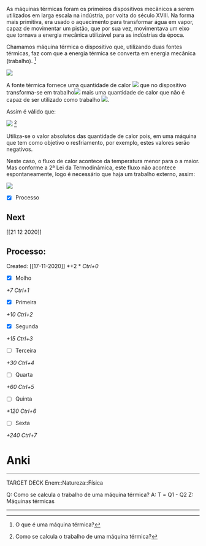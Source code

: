 As máquinas térmicas foram os primeiros dispositivos mecânicos a serem utilizados em larga escala na indústria, por volta do século XVIII. Na forma mais primitiva, era usado o aquecimento para transformar água em vapor, capaz de movimentar um pistão, que por sua vez, movimentava um eixo que tornava a energia mecânica utilizável para as indústrias da época.

Chamamos máquina térmica o dispositivo que, utilizando duas fontes térmicas, faz com que a energia térmica se converta em energia mecânica (trabalho). [^1]

[^1]: O que é uma máquina térmica?

![](https://www.sofisica.com.br/conteudos/Termologia/Termodinamica/figuras/2lt1.GIF)

A fonte térmica fornece uma quantidade de calor ![](https://www.sofisica.com.br/conteudos/Termologia/Termodinamica/figuras/2lt3.GIF) que no dispositivo transforma-se em trabalho![](https://www.sofisica.com.br/conteudos/Termologia/Termodinamica/figuras/2lt2.GIF) mais uma quantidade de calor que não é capaz de ser utilizado como trabalho ![](https://www.sofisica.com.br/conteudos/Termologia/Termodinamica/figuras/2lt4.GIF).

Assim é válido que:

![](https://www.sofisica.com.br/conteudos/Termologia/Termodinamica/2leidatermodinamica_clip_image002.gif) [^2]

[^2]: Como se calcula o trabalho de uma máquina térmica?

Utiliza-se o valor absolutos das quantidade de calor pois, em uma máquina que tem como objetivo o resfriamento, por exemplo, estes valores serão negativos.

Neste caso, o fluxo de calor acontece da temperatura menor para o a maior. Mas conforme a 2ª Lei da Termodinâmica, este fluxo não acontece espontaneamente, logo é necessário que haja um trabalho externo, assim:

![](https://www.sofisica.com.br/conteudos/Termologia/Termodinamica/figuras/2lt13.GIF)


- [x] Processo 

## Next
[[21 12 2020]]
## Processo:
Created: [[17-11-2020]]
*+2 *  *Ctrl+0*
- [x] Molho  

*+7*  *Ctrl+1*

- [x] Primeira 

*+10*  *Ctrl+2*

- [x] Segunda

*+15*  *Ctrl+3*

- [ ] Terceira 

*+30*  *Ctrl+4*

- [ ] Quarta 

*+60*  *Ctrl+5*

- [ ] Quinta 

*+120*  *Ctrl+6*

- [ ] Sexta 

*+240*  *Ctrl+7*

# Anki

---

TARGET DECK
Enem::Natureza::Física

Q: Como se calcula o trabalho de uma máquina térmica?
A: T = Q1 - Q2
Z: Máquinas térmicas
<!--ID: 1606226125789-->

---
